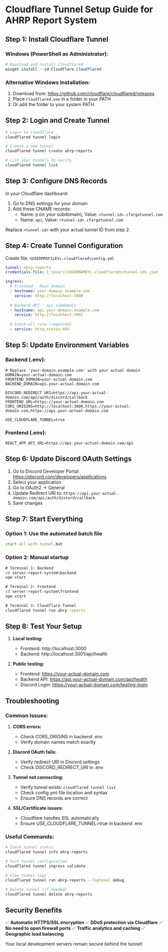 # Cloudflare Tunnel Setup Guide for AHRP Report System

## Step 1: Install Cloudflare Tunnel

### Windows (PowerShell as Administrator):
```powershell
# Download and install cloudflared
winget install --id Cloudflare.cloudflared
```

### Alternative Windows Installation:
1. Download from: https://github.com/cloudflare/cloudflared/releases
2. Place `cloudflared.exe` in a folder in your PATH
3. Or add the folder to your system PATH

## Step 2: Login and Create Tunnel

```bash
# Login to Cloudflare
cloudflared tunnel login

# Create a new tunnel
cloudflared tunnel create ahrp-reports

# List your tunnels to verify
cloudflared tunnel list
```

## Step 3: Configure DNS Records

In your Cloudflare dashboard:

1. Go to DNS settings for your domain
2. Add these CNAME records:
   - Name: `@` (or your subdomain), Value: `<tunnel-id>.cfargotunnel.com`
   - Name: `api`, Value: `<tunnel-id>.cfargotunnel.com`

Replace `<tunnel-id>` with your actual tunnel ID from step 2.

## Step 4: Create Tunnel Configuration

Create file: `%USERPROFILE%\.cloudflared\config.yml`

```yaml
tunnel: ahrp-reports
credentials-file: C:\Users\%USERNAME%\.cloudflared\<tunnel-id>.json

ingress:
  # Frontend - Main domain
  - hostname: your-domain.example.com
    service: http://localhost:3000
  
  # Backend API - api subdomain
  - hostname: api.your-domain.example.com
    service: http://localhost:3001
  
  # Catch-all rule (required)
  - service: http_status:404
```

## Step 5: Update Environment Variables

### Backend (.env):
```env
# Replace 'your-domain.example.com' with your actual domain
DOMAIN=your-actual-domain.com
FRONTEND_DOMAIN=your-actual-domain.com
BACKEND_DOMAIN=api.your-actual-domain.com

DISCORD_REDIRECT_URI=https://api.your-actual-domain.com/api/auth/discord/callback
FRONTEND_URL=https://your-actual-domain.com
CORS_ORIGINS=http://localhost:3000,https://your-actual-domain.com,https://api.your-actual-domain.com

USE_CLOUDFLARE_TUNNEL=true
```

### Frontend (.env):
```env
REACT_APP_API_URL=https://api.your-actual-domain.com/api
```

## Step 6: Update Discord OAuth Settings

1. Go to Discord Developer Portal: https://discord.com/developers/applications
2. Select your application
3. Go to OAuth2 → General
4. Update Redirect URI to: `https://api.your-actual-domain.com/api/auth/discord/callback`
5. Save changes

## Step 7: Start Everything

### Option 1: Use the automated batch file
```cmd
start-all-with-tunnel.bat
```

### Option 2: Manual startup
```cmd
# Terminal 1: Backend
cd server-report-system\backend
npm start

# Terminal 2: Frontend  
cd server-report-system\frontend
npm start

# Terminal 3: Cloudflare Tunnel
cloudflared tunnel run ahrp-reports
```

## Step 8: Test Your Setup

1. **Local testing:**
   - Frontend: http://localhost:3000
   - Backend: http://localhost:3001/api/health

2. **Public testing:**
   - Frontend: https://your-actual-domain.com
   - Backend API: https://api.your-actual-domain.com/api/health
   - Discord Login: https://your-actual-domain.com/testing-login

## Troubleshooting

### Common Issues:

1. **CORS errors:**
   - Check CORS_ORIGINS in backend .env
   - Verify domain names match exactly

2. **Discord OAuth fails:**
   - Verify redirect URI in Discord settings
   - Check DISCORD_REDIRECT_URI in .env

3. **Tunnel not connecting:**
   - Verify tunnel exists: `cloudflared tunnel list`
   - Check config.yml file location and syntax
   - Ensure DNS records are correct

4. **SSL/Certificate issues:**
   - Cloudflare handles SSL automatically
   - Ensure USE_CLOUDFLARE_TUNNEL=true in backend .env

### Useful Commands:

```bash
# Check tunnel status
cloudflared tunnel info ahrp-reports

# Test tunnel configuration
cloudflared tunnel ingress validate

# View tunnel logs
cloudflared tunnel run ahrp-reports --loglevel debug

# Delete tunnel (if needed)
cloudflared tunnel delete ahrp-reports
```

## Security Benefits

✅ **Automatic HTTPS/SSL encryption**
✅ **DDoS protection via Cloudflare**
✅ **No need to open firewall ports**
✅ **Traffic analytics and caching**
✅ **Geographic load balancing**

Your local development servers remain secure behind the tunnel!